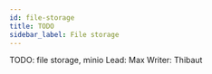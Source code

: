 ```yaml
---
id: file-storage
title: TODO
sidebar_label: File storage
---
```


TODO: file storage, minio
Lead: Max
Writer: Thibaut
